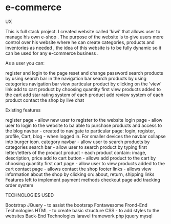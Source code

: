 # e-commerce
UX

This is full stack project. I created website called 'kiwi' that allows user to manage his own e-shop . The purpose of the website is to give users more control over his website where he can create categories, products and inventories as needed  , the idea of this website is to be fully dynamic so it can be used for any e-commerce  business .

As a user you can:

register and login to the page
reset and change password
search products by using search bar in the navigation bar
search products by using categories navigation bar
view particular product by clicking on the 'view' link
add to cart product by choosing quantity first
view products added to the cart
add star rating system of each product
add review system of each product
contact the shop by live chat

Existing features

register page - allow new user to register to the website
login page - allow user to login to the website to ba able to purchase products and access to the blog
navbar - created to navigate to particular page: login, register, profile, Cart, blog - when logged in. For smaller devices the navbar collapse into burger icon.
category navbar - allow user to search products by categories
search bar - allow user to search product by typing first letter/letters of the product
product - each product contain: image, description, price
add to cart button - allows add product to the cart by choosing quantity first
cart page - allow user to view products added to the cart
contact page - allows contact the shop
footer links - allows view information about the shop by clicking on: about, return, shipping links
Features left to implement
payment methods
checkout page
add tracking order system

TECHNOLOGIES USED


Bootstrap 
JQuery - to assist the bootsrap
Fontawesome
Frond-End Technologies
HTML - to create basic structure
CSS - to add styles to the websites
Back-End Technologies
laravel framework
php
jquery
mysql
